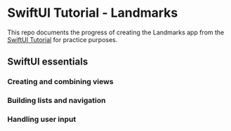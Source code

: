 # SwiftUI Tutorial - Landmarks

This repo documents the progress of creating the Landmarks app from the [SwiftUI Tutorial](https://developer.apple.com/tutorials/swiftui/creating-and-combining-views) for practice purposes.

## SwiftUI essentials

### Creating and combining views
### Building lists and navigation
### Handling user input
